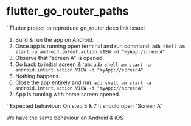 # flutter_go_router_paths

``Flutter project to reproduce go_router deep link issue:

1. Build & run the app on Android.
2. Once app is running open terminal and run command:
   `adb shell am start -a android.intent.action.VIEW -d "myApp:/screenA"`
3. Observe that "screen A" is opened.
4. Go back to initial screen & run:
   `adb shell am start -a android.intent.action.VIEW -d "myApp://screenA"`
5. Nothing happens.
6. Close the app entirely and run:
   `adb shell am start -a android.intent.action.VIEW -d "myApp://screenA"`
7. App is running with home screen opened.

``Expected behaviour:
On step 5 & 7 it should open "Screen A"

We have the same behaviour on Android & iOS
